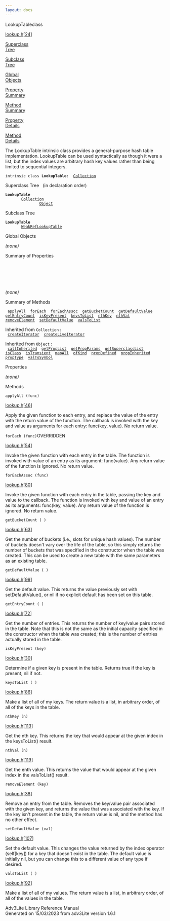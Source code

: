 ```yaml
---
layout: docs
---
```

<span class="title">LookupTable</span><span class="type">class</span>

[lookup.h](../file/lookup.h.html)\[[24](../source/lookup.h.html#24)\]

[Superclass  
Tree](#_SuperClassTree_)

[Subclass  
Tree](#_SubClassTree_)

[Global  
Objects](#_ObjectSummary_)

[Property  
Summary](#_PropSummary_)

[Method  
Summary](#_MethodSummary_)

[Property  
Details](#_Properties_)

[Method  
Details](#_Methods_)

<div class="fdesc">

The LookupTable intrinsic class provides a general-purpose hash table
implementation. LookupTable can be used syntactically as though it were
a list, but the index values are arbitrary hash key values rather than
being limited to sequential integers.

`intrinsic class `**`LookupTable`**` :   `[`Collection`](../object/Collection.html)

</div>

<span id="_SuperClassTree_"></span>

<div class="mjhd">

<span class="hdln">Superclass Tree</span>   (in declaration order)

</div>

**`LookupTable`**  
`         `[`Collection`](../object/Collection.html)  
`                 `[`Object`](../object/Object.html)  
<span id="_SubClassTree_"></span>

<div class="mjhd">

<span class="hdln">Subclass Tree</span>  

</div>

**`LookupTable`**  
`         `[`WeakRefLookupTable`](../object/WeakRefLookupTable.html)  
<span id="_ObjectSummary_"></span>

<div class="mjhd">

<span class="hdln">Global Objects</span>  

</div>

*(none)* <span id="_PropSummary_"></span>

<div class="mjhd">

<span class="hdln">Summary of Properties</span>  

</div>

` `

` `

` `

*(none)* <span id="_MethodSummary_"></span>

<div class="mjhd">

<span class="hdln">Summary of Methods</span>  

</div>

` `[`applyAll`](#applyAll)`  `[`forEach`](#forEach)`  `[`forEachAssoc`](#forEachAssoc)`  `[`getBucketCount`](#getBucketCount)`  `[`getDefaultValue`](#getDefaultValue)`  `[`getEntryCount`](#getEntryCount)`  `[`isKeyPresent`](#isKeyPresent)`  `[`keysToList`](#keysToList)`  `[`nthKey`](#nthKey)`  `[`nthVal`](#nthVal)`  `[`removeElement`](#removeElement)`  `[`setDefaultValue`](#setDefaultValue)`  `[`valsToList`](#valsToList)`  `

Inherited from `Collection` :  
` `[`createIterator`](../object/Collection.html#createIterator)`  `[`createLiveIterator`](../object/Collection.html#createLiveIterator)`  `

Inherited from `Object` :  
` `[`callInherited`](../object/Object.html#callInherited)`  `[`getPropList`](../object/Object.html#getPropList)`  `[`getPropParams`](../object/Object.html#getPropParams)`  `[`getSuperclassList`](../object/Object.html#getSuperclassList)`  `[`isClass`](../object/Object.html#isClass)`  `[`isTransient`](../object/Object.html#isTransient)`  `[`mapAll`](../object/Object.html#mapAll)`  `[`ofKind`](../object/Object.html#ofKind)`  `[`propDefined`](../object/Object.html#propDefined)`  `[`propInherited`](../object/Object.html#propInherited)`  `[`propType`](../object/Object.html#propType)`  `[`valToSymbol`](../object/Object.html#valToSymbol)`  `

<span id="_Properties_"></span>

<div class="mjhd">

<span class="hdln">Properties</span>  

</div>

*(none)* <span id="_Methods_"></span>

<div class="mjhd">

<span class="hdln">Methods</span>  

</div>

<span id="applyAll"></span>

`applyAll (func)`

[lookup.h](../file/lookup.h.html)\[[46](../source/lookup.h.html#46)\]

<div class="desc">

Apply the given function to each entry, and replace the value of the
entry with the return value of the function. The callback is invoked
with the key and value as arguments for each entry: func(key, value). No
return value.

</div>

<span id="forEach"></span>

`forEach (func)`<span class="rem">OVERRIDDEN</span>

[lookup.h](../file/lookup.h.html)\[[54](../source/lookup.h.html#54)\]

<div class="desc">

Invoke the given function with each entry in the table. The function is
invoked with value of an entry as its argument: func(value). Any return
value of the function is ignored. No return value.

</div>

<span id="forEachAssoc"></span>

`forEachAssoc (func)`

[lookup.h](../file/lookup.h.html)\[[80](../source/lookup.h.html#80)\]

<div class="desc">

Invoke the given function with each entry in the table, passing the key
and value to the callback. The function is invoked with key and value of
an entry as its arguments: func(key, value). Any return value of the
function is ignored. No return value.

</div>

<span id="getBucketCount"></span>

`getBucketCount ( )`

[lookup.h](../file/lookup.h.html)\[[63](../source/lookup.h.html#63)\]

<div class="desc">

Get the number of buckets (i.e., slots for unique hash values). The
number of buckets doesn't vary over the life of the table, so this
simply returns the number of buckets that was specified in the
constructor when the table was created. This can be used to create a new
table with the same parameters as an existing table.

</div>

<span id="getDefaultValue"></span>

`getDefaultValue ( )`

[lookup.h](../file/lookup.h.html)\[[99](../source/lookup.h.html#99)\]

<div class="desc">

Get the default value. This returns the value previously set with
setDefaultValue(), or nil if no explicit default has been set on this
table.

</div>

<span id="getEntryCount"></span>

`getEntryCount ( )`

[lookup.h](../file/lookup.h.html)\[[72](../source/lookup.h.html#72)\]

<div class="desc">

Get the number of entries. This returns the number of key/value pairs
stored in the table. Note that this is not the same as the initial
capacity specified in the constructor when the table was created; this
is the number of entries actually stored in the table.

</div>

<span id="isKeyPresent"></span>

`isKeyPresent (key)`

[lookup.h](../file/lookup.h.html)\[[30](../source/lookup.h.html#30)\]

<div class="desc">

Determine if a given key is present in the table. Returns true if the
key is present, nil if not.

</div>

<span id="keysToList"></span>

`keysToList ( )`

[lookup.h](../file/lookup.h.html)\[[86](../source/lookup.h.html#86)\]

<div class="desc">

Make a list of all of my keys. The return value is a list, in arbitrary
order, of all of the keys in the table.

</div>

<span id="nthKey"></span>

`nthKey (n)`

[lookup.h](../file/lookup.h.html)\[[113](../source/lookup.h.html#113)\]

<div class="desc">

Get the nth key. This returns the key that would appear at the given
index in the keysToList() result.

</div>

<span id="nthVal"></span>

`nthVal (n)`

[lookup.h](../file/lookup.h.html)\[[119](../source/lookup.h.html#119)\]

<div class="desc">

Get the enth value. This returns the value that would appear at the
given index in the valsToList() result.

</div>

<span id="removeElement"></span>

`removeElement (key)`

[lookup.h](../file/lookup.h.html)\[[38](../source/lookup.h.html#38)\]

<div class="desc">

Remove an entry from the table. Removes the key/value pair associated
with the given key, and returns the value that was associated with the
key. If the key isn't present in the table, the return value is nil, and
the method has no other effect.

</div>

<span id="setDefaultValue"></span>

`setDefaultValue (val)`

[lookup.h](../file/lookup.h.html)\[[107](../source/lookup.h.html#107)\]

<div class="desc">

Set the default value. This changes the value returned by the index
operator (self\[key\]) for a key that doesn't exist in the table. The
default value is initially nil, but you can change this to a different
value of any type if desired.

</div>

<span id="valsToList"></span>

`valsToList ( )`

[lookup.h](../file/lookup.h.html)\[[92](../source/lookup.h.html#92)\]

<div class="desc">

Make a list of all of my values. The return value is a list, in
arbitrary order, of all of the values in the table.

</div>

<div class="ftr">

Adv3Lite Library Reference Manual  
Generated on 15/03/2023 from adv3Lite version 1.6.1

</div>
